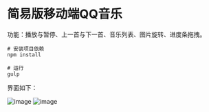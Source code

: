 # 简易版移动端QQ音乐

功能：播放与暂停、上一首与下一首、音乐列表、图片旋转、进度条拖拽。

```
# 安装项目依赖
npm install

# 运行
gulp
```

界面如下：

![image](https://github.com/githubcjx/qqMusicPlayer/blob/master/images/music.png)
![image](https://github.com/githubcjx/qqMusicPlayer/blob/master/images/music_list.png)
